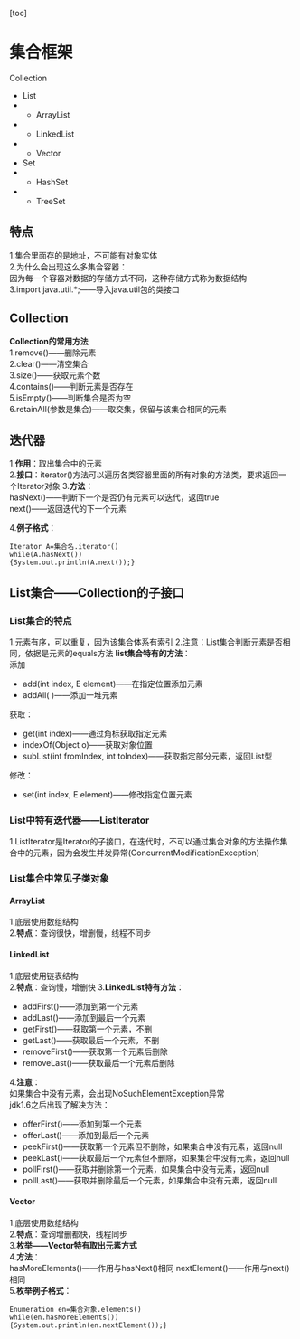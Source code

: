 [toc]
# 集合框架 

Collection
- List
- - ArrayList
- - LinkedList
- - Vector
- Set
- - HashSet
- - TreeSet

## 特点  
1.集合里面存的是地址，不可能有对象实体   
2.为什么会出现这么多集合容器：  
因为每一个容器对数据的存储方式不同，这种存储方式称为数据结构  
3.import java.util.*;——导入java.util包的类接口  
## Collection
**Collection的常用方法**   
1.remove()——删除元素  
2.clear()——清空集合  
3.size()——获取元素个数    
4.contains()——判断元素是否存在  
5.isEmpty()——判断集合是否为空  
6.retainAll(参数是集合)——取交集，保留与该集合相同的元素  
## 迭代器  
1.**作用**：取出集合中的元素   
2.**接口**：iterator()方法可以遍历各类容器里面的所有对象的方法类，要求返回一个Iterator对象
3.**方法**：  
hasNext()——判断下一个是否仍有元素可以迭代，返回true   
next()——返回迭代的下一个元素

4.**例子格式**：  

```
Iterator A=集合名.iterator()   
while(A.hasNext()) 
{System.out.println(A.next());}
```
## List集合——Collection的子接口  
### List集合的特点   
1.元素有序，可以重复，因为该集合体系有索引
2.注意：List集合判断元素是否相同，依据是元素的equals方法
**list集合特有的方法**：   
添加
- add(int index, E element)——在指定位置添加元素 
- addAll( )——添加一堆元素

获取：
- get(int index)——通过角标获取指定元素
- indexOf(Object o)——获取对象位置 
- subList(int fromIndex, int toIndex)——获取指定部分元素，返回List型 

修改：
- set(int index, E element)——修改指定位置元素  
### List中特有迭代器——ListIterator
1.ListIterator是Iterator的子接口，在迭代时，不可以通过集合对象的方法操作集合中的元素，因为会发生并发异常(ConcurrentModificationException)  
### List集合中常见子类对象  
#### ArrayList  
1.底层使用数组结构  
2.**特点**：查询很快，增删慢，线程不同步
#### LinkedList
1.底层使用链表结构  
2.**特点**：查询慢，增删快 
3.**LinkedList特有方法**：  
- addFirst()——添加到第一个元素
- addLast()——添加到最后一个元素  
- getFirst()——获取第一个元素，不删 
- getLast()——获取最后一个元素，不删 
- removeFirst()——获取第一个元素后删除 
- removeLast()——获取最后一个元素后删除
 
4.**注意**：  
如果集合中没有元素，会出现NoSuchElementException异常   
jdk1.6之后出现了解决方法： 
- offerFirst()——添加到第一个元素  
- offerLast()——添加到最后一个元素
- peekFirst()——获取第一个元素但不删除，如果集合中没有元素，返回null  
- peekLast()——获取最后一个元素但不删除，如果集合中没有元素，返回null 
- pollFirst()——获取并删除第一个元素，如果集合中没有元素，返回null  
- pollLast()——获取并删除最后一个元素，如果集合中没有元素，返回null

#### Vector
1.底层使用数组结构  
2.**特点**：查询增删都快，线程同步  
3.**枚举——Vector特有取出元素方式**          
4.**方法**：  
hasMoreElements()——作用与hasNext()相同 nextElement()——作用与next()相同   
5.**枚举例子格式**：  

```
Enumeration en=集合对象.elements()  
while(en.hasMoreElements())
{System.out.println(en.nextElement());}
```








